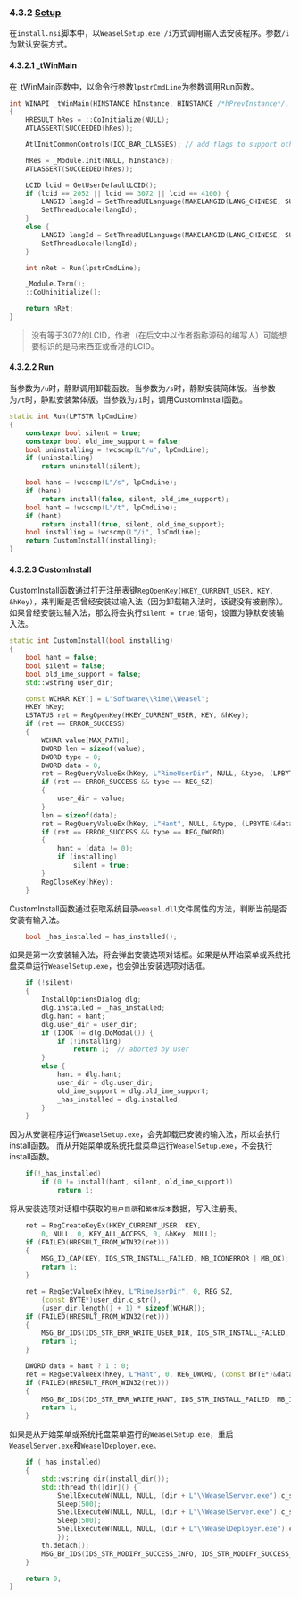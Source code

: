 ### 4.3.2 [Setup](https://github.com/ChineseInputMethod/weasel/blob/master/doc/4.3%20WeaselSetup/4.3.2%20Setup/WeaselSetup.cpp.md)

在`install.nsi`脚本中，以`WeaselSetup.exe /i`方式调用输入法安装程序。参数`/i`为默认安装方式。

#### 4.3.2.1 _tWinMain

在_tWinMain函数中，以命令行参数`lpstrCmdLine`为参数调用Run函数。

```CPP
int WINAPI _tWinMain(HINSTANCE hInstance, HINSTANCE /*hPrevInstance*/, LPTSTR lpstrCmdLine, int /*nCmdShow*/)
{
	HRESULT hRes = ::CoInitialize(NULL);
	ATLASSERT(SUCCEEDED(hRes));

	AtlInitCommonControls(ICC_BAR_CLASSES);	// add flags to support other controls

	hRes = _Module.Init(NULL, hInstance);
	ATLASSERT(SUCCEEDED(hRes));

	LCID lcid = GetUserDefaultLCID();
	if (lcid == 2052 || lcid == 3072 || lcid == 4100) {
		LANGID langId = SetThreadUILanguage(MAKELANGID(LANG_CHINESE, SUBLANG_CHINESE_SIMPLIFIED));
		SetThreadLocale(langId);
	}
	else {
		LANGID langId = SetThreadUILanguage(MAKELANGID(LANG_CHINESE, SUBLANG_CHINESE_TRADITIONAL));
		SetThreadLocale(langId);
	}

	int nRet = Run(lpstrCmdLine);

	_Module.Term();
	::CoUninitialize();

	return nRet;
}
```

>没有等于3072的LCID，作者（在后文中以作者指称源码的编写人）可能想要标识的是马来西亚或香港的LCID。

#### 4.3.2.2 Run

当参数为`/u`时，静默调用卸载函数。当参数为`/s`时，静默安装简体版。当参数为`/t`时，静默安装繁体版。当参数为`/i`时，调用CustomInstall函数。

```CPP
static int Run(LPTSTR lpCmdLine)
{
	constexpr bool silent = true;
	constexpr bool old_ime_support = false;
	bool uninstalling = !wcscmp(L"/u", lpCmdLine);
	if (uninstalling)
		return uninstall(silent);

	bool hans = !wcscmp(L"/s", lpCmdLine);
	if (hans)
		return install(false, silent, old_ime_support);
	bool hant = !wcscmp(L"/t", lpCmdLine);
	if (hant)
		return install(true, silent, old_ime_support);
	bool installing = !wcscmp(L"/i", lpCmdLine);
	return CustomInstall(installing);
}
```

#### 4.3.2.3 CustomInstall

CustomInstall函数通过打开注册表键`RegOpenKey(HKEY_CURRENT_USER, KEY, &hKey)`，来判断是否曾经安装过输入法（因为卸载输入法时，该键没有被删除）。
如果曾经安装过输入法，那么将会执行`silent = true;`语句，设置为静默安装输入法。

```CPP
static int CustomInstall(bool installing)
{
	bool hant = false;
	bool silent = false;
	bool old_ime_support = false;
	std::wstring user_dir;

	const WCHAR KEY[] = L"Software\\Rime\\Weasel";
	HKEY hKey;
	LSTATUS ret = RegOpenKey(HKEY_CURRENT_USER, KEY, &hKey);
	if (ret == ERROR_SUCCESS)
	{
		WCHAR value[MAX_PATH];
		DWORD len = sizeof(value);
		DWORD type = 0;
		DWORD data = 0;
		ret = RegQueryValueEx(hKey, L"RimeUserDir", NULL, &type, (LPBYTE)value, &len);
		if (ret == ERROR_SUCCESS && type == REG_SZ)
		{
			user_dir = value;
		}
		len = sizeof(data);
		ret = RegQueryValueEx(hKey, L"Hant", NULL, &type, (LPBYTE)&data, &len);
		if (ret == ERROR_SUCCESS && type == REG_DWORD)
		{
			hant = (data != 0);
			if (installing)
				silent = true;
		}
		RegCloseKey(hKey);
	}
```

CustomInstall函数通过获取系统目录`weasel.dll`文件属性的方法，判断当前是否安装有输入法。

```CPP
	bool _has_installed = has_installed();
```

如果是第一次安装输入法，将会弹出安装选项对话框。如果是从开始菜单或系统托盘菜单运行`WeaselSetup.exe`，也会弹出安装选项对话框。

```CPP
	if (!silent)
	{
		InstallOptionsDialog dlg;
		dlg.installed = _has_installed;
		dlg.hant = hant;
		dlg.user_dir = user_dir;
		if (IDOK != dlg.DoModal()) {
			if (!installing)
				return 1;  // aborted by user
		}
		else {
			hant = dlg.hant;
			user_dir = dlg.user_dir;
			old_ime_support = dlg.old_ime_support;
			_has_installed = dlg.installed;
		}
	}
```

因为从安装程序运行`WeaselSetup.exe`，会先卸载已安装的输入法，所以会执行install函数。
而从开始菜单或系统托盘菜单运行`WeaselSetup.exe`，不会执行install函数。

```CPP
	if(!_has_installed)
		if (0 != install(hant, silent, old_ime_support))
			return 1;
```

将从安装选项对话框中获取的`用户目录`和`繁体版本`数据，写入注册表。

```CPP
	ret = RegCreateKeyEx(HKEY_CURRENT_USER, KEY,
		0, NULL, 0, KEY_ALL_ACCESS, 0, &hKey, NULL);
	if (FAILED(HRESULT_FROM_WIN32(ret)))
	{
		MSG_ID_CAP(KEY, IDS_STR_INSTALL_FAILED, MB_ICONERROR | MB_OK);
		return 1;
	}

	ret = RegSetValueEx(hKey, L"RimeUserDir", 0, REG_SZ,
		(const BYTE*)user_dir.c_str(),
		(user_dir.length() + 1) * sizeof(WCHAR));
	if (FAILED(HRESULT_FROM_WIN32(ret)))
	{
		MSG_BY_IDS(IDS_STR_ERR_WRITE_USER_DIR, IDS_STR_INSTALL_FAILED, MB_ICONERROR | MB_OK);
		return 1;
	}

	DWORD data = hant ? 1 : 0;
	ret = RegSetValueEx(hKey, L"Hant", 0, REG_DWORD, (const BYTE*)&data, sizeof(DWORD));
	if (FAILED(HRESULT_FROM_WIN32(ret)))
	{
		MSG_BY_IDS(IDS_STR_ERR_WRITE_HANT, IDS_STR_INSTALL_FAILED, MB_ICONERROR | MB_OK);
		return 1;
	}
```

如果是从开始菜单或系统托盘菜单运行的`WeaselSetup.exe`，重启`WeaselServer.exe`和`WeaselDeployer.exe`。

```CPP
	if (_has_installed)
	{
		std::wstring dir(install_dir());
		std::thread th([dir]() {
			ShellExecuteW(NULL, NULL, (dir + L"\\WeaselServer.exe").c_str(), L"/q", NULL, SW_SHOWNORMAL);
			Sleep(500);
			ShellExecuteW(NULL, NULL, (dir + L"\\WeaselServer.exe").c_str(), L"", NULL, SW_SHOWNORMAL);
			Sleep(500);
			ShellExecuteW(NULL, NULL, (dir + L"\\WeaselDeployer.exe").c_str(), L"/deploy", NULL, SW_SHOWNORMAL);
			});
		th.detach();
		MSG_BY_IDS(IDS_STR_MODIFY_SUCCESS_INFO, IDS_STR_MODIFY_SUCCESS_CAP, MB_ICONINFORMATION | MB_OK);
	}

	return 0;
}
```